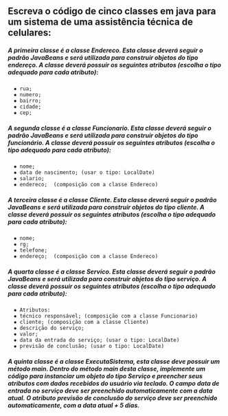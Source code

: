 ## Escreva o código de cinco classes em java para um sistema de uma assistência técnica de celulares:


#####   	A primeira classe é a classe Endereco. Esta classe deverá seguir o padrão JavaBeans e  será utilizada para construir objetos do tipo endereço. A classe deverá possuir os seguintes atributos (escolha o tipo adequado para cada atributo):

      ⦁ rua;
      ⦁ numero;
      ⦁ bairro;
      ⦁ cidade;
      ⦁ cep;


#####   	A segunda classe é a classe Funcionario. Esta classe deverá seguir o padrão JavaBeans e  será utilizada para construir objetos do tipo funcionário. A classe deverá possuir os seguintes atributos (escolha o tipo adequado para cada atributo):

      ⦁ nome;
      ⦁ data de nascimento; (usar o tipo: LocalDate)
      ⦁ salario;
      ⦁ endereco;  (composição com a classe Endereco)


##### 	A terceira classe é a classe Cliente. Esta classe deverá seguir o padrão JavaBeans e  será utilizada para construir objetos do tipo cliente. A classe deverá possuir os seguintes atributos (escolha o tipo adequado para cada atributo):

      ⦁ nome;
      ⦁ rg;
      ⦁ telefone;
      ⦁ endereço;  (composição com a classe Endereco)


#####   	A quarta classe é a classe Servico. Esta classe deverá seguir o padrão JavaBeans e será utilizada para construir objetos do tipo serviço. A classe deverá possuir os seguintes atributos (escolha o tipo adequado para cada atributo):

      ⦁ Atributos: 
      ⦁ técnico responsável; (composição com a classe Funcionario)
      ⦁ cliente; (composição com a classe Cliente)
      ⦁ descrição do serviço;
      ⦁ valor;
      ⦁ data da entrada do serviço; (usar o tipo: LocalDate)
      ⦁ previsão de conclusão; (usar o tipo: LocalDate)

#####   A quinta classe é a classe ExecutaSistema, esta classe deve possuir um método main. Dentro do método main desta classe, implemente um código para instanciar um objeto do tipo Serviço e preencher seus atributos com dados recebidos do usuário via teclado. O campo data de entrada no serviço deve ser preenchido automaticamente com a data atual. O atributo previsão de conclusão do serviço deve ser preenchido automaticamente, com a data atual + 5 dias.
